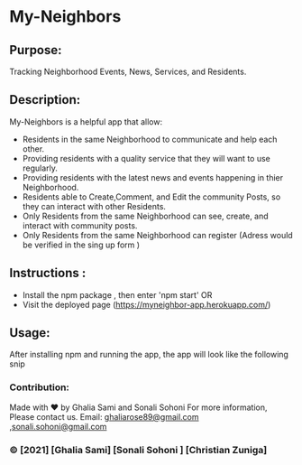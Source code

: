 # My-Neighbors

## Purpose:
Tracking Neighborhood Events, News, Services, and Residents.

## Description:
 My-Neighbors is a helpful app that allow:
* Residents in the same Neighborhood to communicate and help each other.
* Providing residents with a quality service that they will want to use regularly.
* Providing residents with the latest news and events happening in thier Neighborhood.
* Residents able to Create,Comment, and Edit the community Posts, so they can interact with other Residents.
* Only Residents from the same Neighborhood can see, create, and interact with community posts.
* Only Residents from the same Neighborhood can register (Adress would be verified in the sing up form )


## Instructions : 
* Install the npm package , then enter 'npm start' OR
* Visit the deployed page (https://myneighbor-app.herokuapp.com/)

## Usage:
After installing npm and running the app, the app will look like the following snip

### Contribution:
Made with ❤️️ by Ghalia Sami and Sonali Sohoni
For more information, Please contact us.
Email: ghaliarose89@gmail.com ,sonali.sohoni@gmail.com

### ©️ [2021] [Ghalia Sami] [Sonali Sohoni ] [Christian Zuniga]